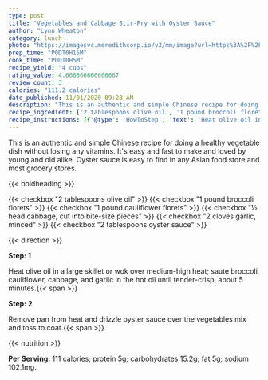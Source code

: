 ```yaml
---
type: post
title: "Vegetables and Cabbage Stir-Fry with Oyster Sauce"
author: "Lynn Wheaton"
category: lunch
photo: "https://imagesvc.meredithcorp.io/v3/mm/image?url=https%3A%2F%2Fimages.media-allrecipes.com%2Fuserphotos%2F1911845.jpg"
prep_time: "P0DT0H15M"
cook_time: "P0DT0H5M"
recipe_yield: "4 cups"
rating_value: 4.666666666666667
review_count: 3
calories: "111.2 calories"
date_published: 11/01/2020 09:28 AM
description: "This is an authentic and simple Chinese recipe for doing a healthy vegetable dish without losing any vitamins. It's easy and fast to make and loved by young and old alike. Oyster sauce is easy to find in any Asian food store and most grocery stores."
recipe_ingredient: ['2 tablespoons olive oil', '1 pound broccoli florets', '1 pound cauliflower florets', '½ head cabbage, cut into bite-size pieces', '2 cloves garlic, minced', '2 tablespoons oyster sauce']
recipe_instructions: [{'@type': 'HowToStep', 'text': 'Heat olive oil in a large skillet or wok over medium-high heat; saute broccoli, cauliflower, cabbage, and garlic in the hot oil until tender-crisp, about 5 minutes.\n'}, {'@type': 'HowToStep', 'text': 'Remove pan from heat and drizzle oyster sauce over the vegetables mix and toss to coat.\n'}]
---
```


This is an authentic and simple Chinese recipe for doing a healthy vegetable dish without losing any vitamins. It's easy and fast to make and loved by young and old alike. Oyster sauce is easy to find in any Asian food store and most grocery stores. 

{{< boldheading >}}

{{< checkbox "2 tablespoons olive oil" >}}
{{< checkbox "1 pound broccoli florets" >}}
{{< checkbox "1 pound cauliflower florets" >}}
{{< checkbox "½ head cabbage, cut into bite-size pieces" >}}
{{< checkbox "2 cloves garlic, minced" >}}
{{< checkbox "2 tablespoons oyster sauce" >}}


{{< direction >}}

**Step: 1**

Heat olive oil in a large skillet or wok over medium-high heat; saute broccoli, cauliflower, cabbage, and garlic in the hot oil until tender-crisp, about 5 minutes.{{< span >}}

**Step: 2**

Remove pan from heat and drizzle oyster sauce over the vegetables mix and toss to coat.{{< span >}}

{{< nutrition >}}

**Per Serving:** 111 calories; protein 5g; carbohydrates 15.2g; fat 5g; sodium 102.1mg.